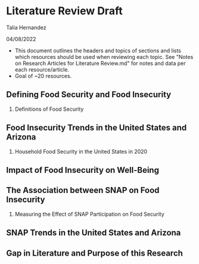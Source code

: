 # Literature Review Draft

Talia Hernandez

04/08/2022

* This document outlines the headers and topics of sections and lists which resources should be used when reviewing each topic. See "Notes on Research Articles for Literature Review.md" for notes and data per each resource/article. 
* Goal of ~20 resources.

## Defining Food Security and Food Insecurity

1. Definitions of Food Security

## Food Insecurity Trends in the United States and Arizona

1. Household Food Security in the United States in 2020

## Impact of Food Insecurity on Well-Being 

## The Association between SNAP on Food Insecurity

1. Measuring the Effect of SNAP Participation on Food Security

## SNAP Trends in the United States and Arizona

## Gap in Literature and Purpose of this Research

